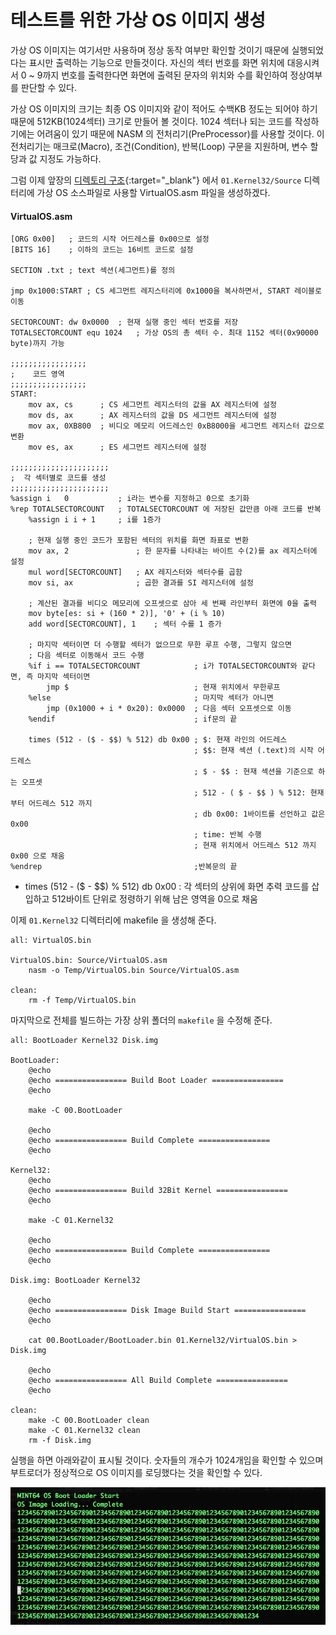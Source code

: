 # 테스트를 위한 가상 OS 이미지 생성

가상 OS 이미지는 여기서만 사용하며 정상 동작 여부만 확인할 것이기 때문에 실행되었다는 표시만 출력하는 기능으로 만들것이다.
자신의 섹터 번호를 화면 위치에 대응시켜서 0 ~ 9까지 번호를 출력한다면 화면에 출력된 문자의 위치와 수를 확인하여 정상여부를 판단할 수 있다.

가상 OS 이미지의 크기는 최종 OS 이미지와 같이 적어도 수백KB 정도는 되어야 하기 때문에 512KB(1024섹터) 크기로 만들어 볼 것이다.
1024 섹터나 되는 코드를 작성하기에는 어려움이 있기 때문에 NASM 의 전처리기(PreProcessor)를 사용할 것이다.
이 전처리기는 매크로(Macro), 조건(Condition), 반복(Loop) 구문을 지원하며, 변수 할당과 값 지정도 가능하다.

그럼 이제 앞장의 [디렉토리 구조](https://knero.github.io/#/contents?path=/contents/dev/2020/03/20/os-study-5.md){:target="_blank"} 에서 `01.Kernel32/Source` 디렉터리에 가상 OS 소스파일로 사용할 VirtualOS.asm 파일을 생성하겠다.

#### VirtualOS.asm
```
[ORG 0x00]   ; 코드의 시작 어드레스를 0x00으로 설정
[BITS 16]    ; 이하의 코드는 16비트 코드로 설정

SECTION .txt ; text 섹션(세그먼트)를 정의

jmp 0x1000:START ; CS 세그먼트 레지스터리에 0x1000을 복사하면서, START 레이블로 이동

SECTORCOUNT: dw 0x0000  ; 현재 실행 중인 섹터 번호를 저장
TOTALSECTORCOUNT equ 1024   ; 가상 OS의 총 섹터 수. 최대 1152 섹터(0x90000 byte)까지 가능

;;;;;;;;;;;;;;;;;
;    코드 영역
;;;;;;;;;;;;;;;;;
START:
    mov ax, cs      ; CS 세그먼트 레지스터의 값을 AX 레지스터에 설정
    mov ds, ax      ; AX 레지스터의 값을 DS 세그먼트 레지스터에 설정
    mov ax, 0XB800  ; 비디오 메모리 어드레스인 0xB8000을 세그먼트 레지스터 값으로 변환
    mov es, ax      ; ES 세그먼트 레지스터에 설정

;;;;;;;;;;;;;;;;;;;;;;
;  각 섹터별로 코드를 생성
;;;;;;;;;;;;;;;;;;;;;;
%assign i   0           ; i라는 변수를 지정하고 0으로 초기화
%rep TOTALSECTORCOUNT   ; TOTALSECTORCOUNT 에 저장된 값만큼 아래 코드를 반복
    %assign i i + 1     ; i를 1증가

    ; 현재 실행 중인 코드가 포함된 섹터의 위치를 화면 좌표로 변환
    mov ax, 2               ; 한 문자를 나타내는 바이트 수(2)를 ax 레지스터에 설정
    mul word[SECTORCOUNT]   ; AX 레지스터와 섹터수를 곱함
    mov si, ax              ; 곱한 결과를 SI 레지스터에 설정

    ; 계산된 결과를 비디오 메모리에 오프셋으로 삼아 세 번째 라인부터 화면에 0을 출력
    mov byte[es: si + (160 * 2)], '0' + (i % 10)
    add word[SECTORCOUNT], 1    ; 섹터 수를 1 증가

    ; 마지막 섹터이면 더 수행할 섹터가 없으므로 무한 루프 수행, 그렇지 않으면
    ; 다음 섹터로 이동해서 코드 수행
    %if i == TOTALSECTORCOUNT            ; i가 TOTALSECTORCOUNT와 같다면, 즉 마지막 섹터이면 
        jmp $                            ; 현재 위치에서 무한루프
    %else                                ; 마지막 섹터가 아니면
        jmp (0x1000 + i * 0x20): 0x0000  ; 다음 섹터 오프셋으로 이동
    %endif                               ; if문의 끝

    times (512 - ($ - $$) % 512) db 0x00 ; $: 현재 라인의 어드레스
                                         ; $$: 현재 섹션 (.text)의 시작 어드레스
                                         ; $ - $$ : 현재 섹션을 기준으로 하는 오프셋
                                         ; 512 - ( $ - $$ ) % 512: 현재부터 어드레스 512 까지
                                         ; db 0x00: 1바이트를 선언하고 값은 0x00
                                         ; time: 반복 수행
                                         ; 현재 위치에서 어드레스 512 까지 0x00 으로 채움
%endrep                                  ;반복문의 끝
```

- times (512 - ($ - $$) % 512) db 0x00 : 각 섹터의 상위에 화면 추력 코드를 삽입하고 512바이트 단위로 정령하기 위해 남은 영역을 0으로 채움

이제 `01.Kernel32` 디렉터리에 makefile 을 생성해 준다.

```
all: VirtualOS.bin

VirtualOS.bin: Source/VirtualOS.asm
	nasm -o Temp/VirtualOS.bin Source/VirtualOS.asm

clean:
	rm -f Temp/VirtualOS.bin
```

마지막으로 전체를 빌드하는 가장 상위 폴더의 `makefile` 을 수정해 준다.

```
all: BootLoader Kernel32 Disk.img

BootLoader:
	@echo
	@echo ================ Build Boot Loader ================
	@echo

	make -C 00.BootLoader

	@echo
	@echo ================ Build Complete ================
	@echo

Kernel32:
	@echo
	@echo ================ Build 32Bit Kernel ================
	@echo

	make -C 01.Kernel32

	@echo
	@echo ================ Build Complete ================
	@echo

Disk.img: BootLoader Kernel32

	@echo
	@echo ================ Disk Image Build Start ================
	@echo

	cat 00.BootLoader/BootLoader.bin 01.Kernel32/VirtualOS.bin > Disk.img

	@echo
	@echo ================ All Build Complete ================
	@echo

clean:
	make -C 00.BootLoader clean
	make -C 01.Kernel32 clean
	rm -f Disk.img
```

실행을 하면 아래와같이 표시될 것이다. 숫자들의 개수가 1024개임을 확인할 수 있으며 부트로더가 정상적으로 OS 이미지를 로딩했다는 것을 확인할 수 있다.

![virtual os booting](/contents/dev/2020/03/26/image/os-study-8-1.png)
